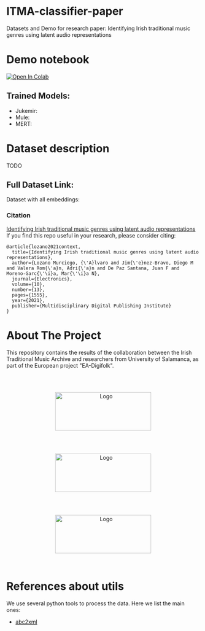 # ITMA-classifier-paper
Datasets and Demo for research paper: Identifying Irish traditional music genres using latent audio representations

# Demo notebook

[![Open In Colab](https://colab.research.google.com/assets/colab-badge.svg)](https://colab.research.google.com/github/elloza/DIGIFOLK-USAL-ITMA/blob/master/researchline1/tool/DemoTool.ipynb)

## Trained Models:

* Jukemir:
* Mule:
* MERT:

# Dataset description

TODO

## Full Dataset Link:

Dataset with all embeddings: 

<!-- CITATION -->
### Citation

[Identifying Irish traditional music genres using latent audio representations](https://doi.org/10.3390/electronics10131555)
If you find this repo useful in your research, please consider citing:

```
@article{lozano2021context,
  title={Identifying Irish traditional music genres using latent audio representations},
  author={Lozano Murciego, {\'A}lvaro and Jim{\'e}nez-Bravo, Diego M and Valera Rom{\'a}n, Adri{\'a}n and De Paz Santana, Juan F and Moreno-Garc{\'\i}a, Mar{\'\i}a N},
  journal={Electronics},
  volume={10},
  number={13},
  pages={1555},
  year={2021},
  publisher={Multidisciplinary Digital Publishing Institute}
}
```

# About The Project

This repository contains the results of the collaboration between the Irish Traditional Music Archive and researchers from University of Salamanca, as part of the European project "EA-Digifolk".

<br />
<div align="center">
  <a href="https://github.com/elloza/DIGIFOLK-USAL-ITMA">
    <img src="https://usal.es/files/logo_usal.png" alt="Logo" width="250" height="100" style="margin:10px;padding:20px;">
  </a>
  <a href="https://github.com/elloza/DIGIFOLK-USAL-ITMA">
    <img src="https://www.itma.ie/wp-content/themes/ITMA/images/itma-logo.svg" alt="Logo" width="250" height="100" style="margin:10px;padding:20px;">
  </a>
  <a href="https://github.com/elloza/DIGIFOLK-USAL-ITMA">
    <img src="https://cordis.europa.eu/images/logo/logo-ec-es.svg" alt="Logo" width="250" height="100" style="margin:10px;padding:20px;">
  </a>
</div>


# References about utils

We use several python tools to process the data. Here we list the main ones:

* [abc2xml]()
